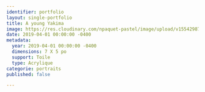 ```yaml
---
identifier: portfolio
layout: single-portfolio
title: A young Yakima
image: https://res.cloudinary.com/npaquet-pastel/image/upload/v1554298708/IMG_3777.jpg
date: 2019-04-01 00:00:00 -0400
metadata:
  year: 2019-04-01 00:00:00 -0400
  dimensions: 7 X 5 po
  support: Toile
  type: Acrylique
categorie: portraits
published: false

---
```

